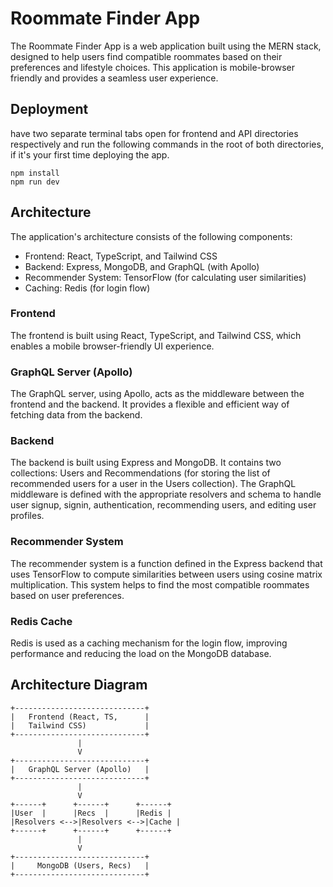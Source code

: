 # Roommate Finder App

The Roommate Finder App is a web application built using the MERN stack, designed to help users find compatible roommates based on their preferences and lifestyle choices. This application is mobile-browser friendly and provides a seamless user experience.

## Deployment
have two separate terminal tabs open for frontend and API directories respectively and run the following commands in the root of both directories, if it's your first time deploying the app.
```
npm install
npm run dev
```

## Architecture

The application's architecture consists of the following components:

- Frontend: React, TypeScript, and Tailwind CSS
- Backend: Express, MongoDB, and GraphQL (with Apollo)
- Recommender System: TensorFlow (for calculating user similarities)
- Caching: Redis (for login flow)

### Frontend

The frontend is built using React, TypeScript, and Tailwind CSS, which enables a mobile browser-friendly UI experience.

### GraphQL Server (Apollo)

The GraphQL server, using Apollo, acts as the middleware between the frontend and the backend. It provides a flexible and efficient way of fetching data from the backend.

### Backend

The backend is built using Express and MongoDB. It contains two collections: Users and Recommendations (for storing the list of recommended users for a user in the Users collection). The GraphQL middleware is defined with the appropriate resolvers and schema to handle user signup, signin, authentication, recommending users, and editing user profiles.

### Recommender System

The recommender system is a function defined in the Express backend that uses TensorFlow to compute similarities between users using cosine matrix multiplication. This system helps to find the most compatible roommates based on user preferences.

### Redis Cache

Redis is used as a caching mechanism for the login flow, improving performance and reducing the load on the MongoDB database.

## Architecture Diagram
```
+-----------------------------+
|   Frontend (React, TS,      |
|   Tailwind CSS)             |
+-----------------------------+
               |
               V
+-----------------------------+
|   GraphQL Server (Apollo)   |
+-----------------------------+
               |
               V
+------+      +------+      +------+
|User  |      |Recs  |      |Redis |
|Resolvers <-->|Resolvers <-->|Cache |
+------+      +------+      +------+
               |
               V
+-----------------------------+
|     MongoDB (Users, Recs)   |
+-----------------------------+
```
